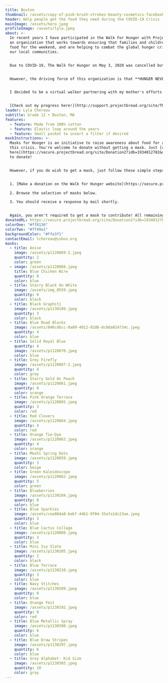 ```yaml
---
title: Boston
thumbnail: /assets/copy-of-pink-brush-strokes-beauty-cosmetics-facebook-cover.png
header: Help people get the food they need during the COVID-19 Crisis
mainImage: /assets/hero.jpeg
profileImage: /assets/lyla.jpeg
about: >-
  In recent years I have participated in the Walk For Hunger with Project Bread,
  an organization that works towards ensuring that families and children have
  food for the weekend, and are helping to combat the global hunger crisis in
  our local communities.


  Due to COVID-19, The Walk for Hunger on May 3, 2020 was cancelled but the fundraising must continue; with the being focus primarily on rapid response to food insecurity being caused by the COVID-19 crisis.


  However, the driving force of this organization is that **HUNGER NEVER STOPS**!


  I decided to be a virtual walker partnering with my mother's efforts to help the community navigate through this new environment. I am encouraging you to donate to my fundraiser to help families that are not as fortunate as us in these times. With your generous donations we give you the opportunity to pick a mask from a selection of our beautifully homemade fabric masks.


  [Check out my progress here!](http://support.projectbread.org/site/TR/Walk/WalkforHunger?px=2304152&pg=personal&fr_id=1400)
leader: Lyla Chereau
subtitle: Grade 12 • Boston, MA
features:
  - feature: Made from 100% cotton
  - feature: Elastic loop around the years
  - feature: Small pocket to insert a filter if desired
maskInstructions: >-
  Masks for Hunger is an initiative to raise awareness about food for all during
  this crisis. You're welcome to donate without getting a mask. Just [click
  here](https://secure.projectbread.org/site/Donation2?idb=1934012782&df_id=6233&FR_ID=1400&mfc_pref=T&PROXY_ID=2304152&PROXY_TYPE=20&6233.donation=form1&pw_id=3761&s_AffiliateSecCatId=2341&NONCE_TOKEN=0D63D32F6732BC089ED848A192544239)
  to donate!


  However, if you do wish to get a mask, just follow these simple steps:


  1. [Make a donation on the Walk for Hunger website](https://secure.projectbread.org/site/Donation2?idb=1934012782&df_id=6233&FR_ID=1400&mfc_pref=T&PROXY_ID=2304152&PROXY_TYPE=20&6233.donation=form1&pw_id=3761&s_AffiliateSecCatId=2341&NONCE_TOKEN=0D63D32F6732BC089ED848A192544239). A pledge of at least $25 is recommended to get a mask.

  2. Browse the selection of masks below.

  3. You should receive a response by mail shortly.


  Again, you aren't required to get a mask to contribute! All remaining masks will be given to local hospitals or non-profits on the frontline.
donateURL: https://secure.projectbread.org/site/Donation2?idb=1934012782&df_id=6233&FR_ID=1400&mfc_pref=T&PROXY_ID=2304152&PROXY_TYPE=20&6233.donation=form1&pw_id=3761&s_AffiliateSecCatId=2341&NONCE_TOKEN=0D63D32F6732BC089ED848A192544239
colorOne: "#ff8136"
colorTwo: "#ff49a1"
backgroundColor: "#ffe3f1"
contactEmail: lchereau@isbos.org
masks:
  - title: Anise
    image: /assets/p1120869-2.jpeg
    quantity: 2
    color: green
  - image: /assets/p1120868.jpeg
    title: Blue Chicken Wire
    quantity: 0
    color: blue
  - title: Starry Black On White
    image: /assets/img_0559.jpeg
    quantity: 0
    color: black
  - title: Black Graphiti
    image: /assets/p1130189.jpeg
    quantity: 3
    color: black
  - title: Blue Road Blocks
    image: /assets/846cdbcc-0a89-4912-92d6-8c0da024734c.jpeg
    quantity: 4
    color: blue
  - title: Solid Royal Blue
    quantity: 4
    image: /assets/p1120870.jpeg
    color: blue
  - title: Grey Firefly
    image: /assets/p1120867-2.jpeg
    quantity: 4
    color: gray
  - title: Starry Gold On Peach
    image: /assets/p1120861.jpeg
    quantity: 0
    color: orange
  - title: Pink Orange Terrace
    image: /assets/p1120865.jpeg
    quantity: 3
    color: red
  - title: Red Clovers
    image: /assets/p1120864.jpeg
    quantity: 4
    color: red
  - title: Orange Tie-Dye
    image: /assets/p1120863.jpeg
    quantity: 4
    color: orange
  - title: Moshi Spring Dots
    image: /assets/p1120859.jpeg
    quantity: 3
    color: beige
  - title: Green Kaleidoscope
    image: /assets/p1120862.jpeg
    quantity: 5
    color: green
  - title: Blueberries
    image: /assets/p1130104.jpeg
    quantity: 0
    color: blue
  - title: Blue Sparkles
    image: /assets/cea084a8-bebf-44b1-9f04-35afa1dc23ae.jpeg
    quantity: 3
    color: blue
  - title: Blue Cactus Collage
    image: /assets/p1120860.jpeg
    quantity: 3
    color: blue
  - title: Mini Ivy Slate
    image: /assets/p1130105.jpeg
    quantity: 2
    color: black
  - title: Blue Terrace
    image: /assets/p1130210.jpeg
    quantity: 3
    color: blue
  - title: Navy Stitches
    image: /assets/p1130209.jpeg
    quantity: 0
    color: blue
  - title: Orange Fest
    image: /assets/p1130192.jpeg
    quantity: 0
    color: red
  - title: Blue Metallic Spray
    image: /assets/p1130300.jpeg
    quantity: 6
    color: blue
  - title: Blue Draw Stripes
    image: /assets/p1130297.jpeg
    quantity: 6
    color: blue
  - title: Grey Alphabet- Kid Size
    image: /assets/p1130303.jpeg
    quantity: 10
    color: gray
---
```

